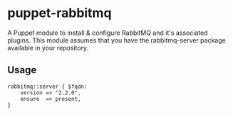 puppet-rabbitmq
===============

A Puppet module to install & configure RabbitMQ and it's associated plugins.
This module assumes that you have the rabbitmq-server package available in
your repository.

Usage
-----

    rabbitmq::server { $fqdn:
        version => "2.2.0",
        ensure  => present,
    }
